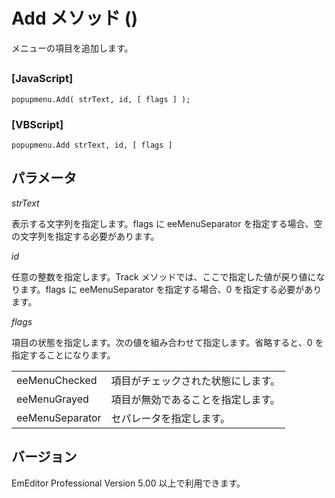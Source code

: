 # Add メソッド ()

メニューの項目を追加します。

## 

### \[JavaScript\]

```
popupmenu.Add( strText, id, [ flags ] );
```

### \[VBScript\]

```
popupmenu.Add strText, id, [ flags ]
```

## パラメータ

_strText_

表示する文字列を指定します。flags に eeMenuSeparator を指定する場合、空の文字列を指定する必要があります。

_id_

任意の整数を指定します。Track メソッドでは、ここで指定した値が戻り値になります。flags に eeMenuSeparator を指定する場合、0 を指定する必要があります。

_flags_

項目の状態を指定します。次の値を組み合わせて指定します。省略すると、0 を指定することになります。

|     |     |
| --- | --- |
| eeMenuChecked | 項目がチェックされた状態にします。 |
| eeMenuGrayed | 項目が無効であることを指定します。 |
| eeMenuSeparator | セパレータを指定します。 |

## バージョン

EmEditor Professional Version 5.00 以上で利用できます。
